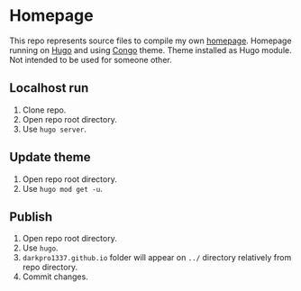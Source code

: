 # Homepage
 This repo represents source files to compile my own [homepage](https://darkpro1337.github.io/).
 Homepage running on [Hugo](https://gohugo.io/) and using [Congo](https://github.com/jpanther/congo) theme. Theme installed as Hugo module. Not intended to be used for someone other.

## Localhost run
 1. Clone repo.
 2. Open repo root directory.
 3. Use `hugo server`.

## Update theme
 1. Open repo root directory.
 2. Use `hugo mod get -u`.

## Publish
 1. Open repo root directory.
 2. Use `hugo`.
 3. `darkpro1337.github.io` folder will appear on `../` directory relatively from repo directory.
 4. Commit changes.